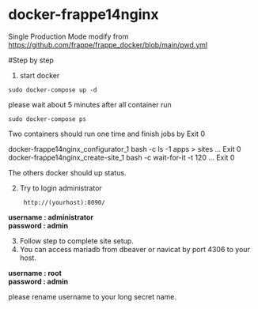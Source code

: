 # docker-frappe14nginx

Single Production Mode modify from https://github.com/frappe/frappe_docker/blob/main/pwd.yml


#Step by step

1) start docker
```
sudo docker-compose up -d
```
please wait about 5 minutes after all container run
``` 
sudo docker-compose ps 
```

Two containers should run one time and finish jobs by Exit 0


docker-frappe14nginx_configurator_1     bash -c ls -1 apps > sites ...   Exit 0  
docker-frappe14nginx_create-site_1      bash -c wait-for-it -t 120 ...   Exit 0


The others docker should up status.

2) Try to login administrator
   ```
    http://(yourhost):8090/
   ```

**username : administrator**  
**password : admin**

3) Follow step to complete site setup.
4) You can access mariadb from dbeaver or navicat by port 4306 to your host.

**username : root**  
**password : admin**

please rename username to your long secret name.
